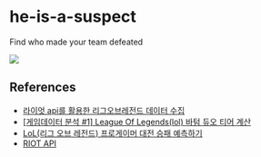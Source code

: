 # he-is-a-suspect
Find who made your team defeated

![](http://image.cine21.com/resize/cine21/article/2010/0720/K0000009__preview__2[W680-].jpg)

## References
- [라이엇 api를 활용한 리그오브레전드 데이터 수집](https://shinminyong.tistory.com/11)
- [[게임데이터 분석 #1] League Of Legends(lol) 바텀 듀오 티어 계산](https://right1203.github.io/study/2019/02/28/lol-duo-tier/)
- [LoL(리그 오브 레전드) 프로게이머 대전 승패 예측하기](http://hero4earth.com/blog/projects/2018/01/28/LoL_winner_prediction/)
- [RIOT API](https://developer.riotgames.com/apis)
